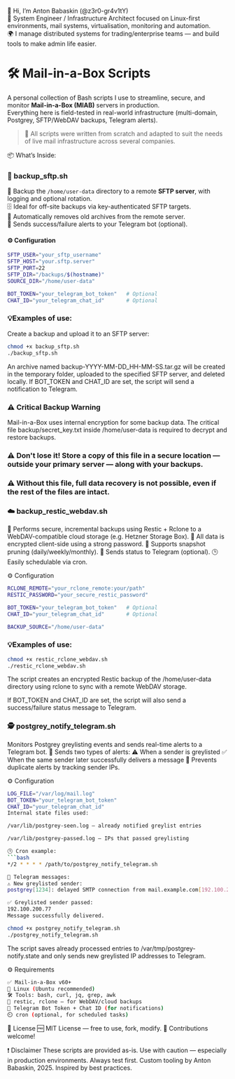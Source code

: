 👋 Hi, I’m Anton Babaskin (@z3r0-gr4v1tY)  
🧠 System Engineer / Infrastructure Architect focused on Linux-first environments, mail systems, virtualisation, monitoring and automation.  
🌍 I manage distributed systems for trading/enterprise teams — and build tools to make admin life easier.

# 🛠️ Mail-in-a-Box Scripts

A personal collection of Bash scripts I use to streamline, secure, and monitor **Mail-in-a-Box (MIAB)** servers in production.  
Everything here is field-tested in real-world infrastructure (multi-domain, Postgrey, SFTP/WebDAV backups, Telegram alerts).

> 🧰 All scripts were written from scratch and adapted to suit the needs of live mail infrastructure across several companies.

📦 What’s Inside:

### 📁 backup_sftp.sh  
🔄 Backup the `/home/user-data` directory to a remote **SFTP server**, with logging and optional rotation.  
🗄️ Ideal for off-site backups via key-authenticated SFTP targets.  
🧹 Automatically removes old archives from the remote server.  
📲 Sends success/failure alerts to your Telegram bot (optional).
#### ⚙️ Configuration
```bash
SFTP_USER="your_sftp_username"
SFTP_HOST="your.sftp.server"
SFTP_PORT=22
SFTP_DIR="/backups/$(hostname)"
SOURCE_DIR="/home/user-data"

BOT_TOKEN="your_telegram_bot_token"   # Optional
CHAT_ID="your_telegram_chat_id"       # Optional
```
### 💡Examples of use:
Create a backup and upload it to an SFTP server:
```bash
chmod +x backup_sftp.sh
./backup_sftp.sh
```
An archive named backup-YYYY-MM-DD_HH-MM-SS.tar.gz will be created in the temporary folder, uploaded to the specified SFTP server, and deleted locally. If BOT_TOKEN and CHAT_ID are set, the script will send a notification to Telegram.
### ⚠️ Critical Backup Warning
Mail-in-a-Box uses internal encryption for some backup data.
The critical file backup/secret_key.txt inside /home/user-data is required to decrypt and restore backups.
### ⚠️ Don't lose it! Store a copy of this file in a secure location — outside your primary server — along with your backups.
### ⚠️ Without this file, full data recovery is not possible, even if the rest of the files are intact.


### ☁️ backup_restic_webdav.sh
💾 Performs secure, incremental backups using Restic + Rclone to a WebDAV-compatible cloud storage (e.g. Hetzner Storage Box).
🔐 All data is encrypted client-side using a strong password.
🧹 Supports snapshot pruning (daily/weekly/monthly).
📲 Sends status to Telegram (optional).
🕒 Easily schedulable via cron.

⚙️ Configuration

 ```bash
RCLONE_REMOTE="your_rclone_remote:your/path"
RESTIC_PASSWORD="your_secure_restic_password"

BOT_TOKEN="your_telegram_bot_token"   # Optional
CHAT_ID="your_telegram_chat_id"       # Optional

BACKUP_SOURCE="/home/user-data"
 ```
### 💡Examples of use:
 ```bash
chmod +x restic_rclone_webdav.sh
./restic_rclone_webdav.sh
```
The script creates an encrypted Restic backup of the /home/user-data directory using rclone to sync with a remote WebDAV storage.

If BOT_TOKEN and CHAT_ID are set, the script will also send a success/failure status message to Telegram.

### 🕵️ postgrey_notify_telegram.sh
Monitors Postgrey greylisting events and sends real-time alerts to a Telegram bot.
🔔 Sends two types of alerts:
⚠️ When a sender is greylisted
✅ When the same sender later successfully delivers a message
🧠 Prevents duplicate alerts by tracking sender IPs.

⚙️ Configuration
 ```bash
LOG_FILE="/var/log/mail.log"
BOT_TOKEN="your_telegram_bot_token"
CHAT_ID="your_telegram_chat_id"
Internal state files used:

/var/lib/postgrey-seen.log — already notified greylist entries

/var/lib/postgrey-passed.log — IPs that passed greylisting
 
🕒 Cron example:
```bash
*/2 * * * * /path/to/postgrey_notify_telegram.sh
```
```bash
📲 Telegram messages:
⚠️ New greylisted sender:
postgrey[1234]: delayed SMTP connection from mail.example.com[192.100.200.77]
```
```bash
✅ Greylisted sender passed:
192.100.200.77
Message successfully delivered.
```

```bash
chmod +x postgrey_notify_telegram.sh
./postgrey_notify_telegram.sh
```
The script saves already processed entries to /var/tmp/postgrey-notify.state and only sends new greylisted IP addresses to Telegram.

⚙️ Requirements

```bash
✅ Mail-in-a-Box v60+
🐧 Linux (Ubuntu recommended)
🛠️ Tools: bash, curl, jq, grep, awk
🔐 restic, rclone — for WebDAV/cloud backups
🤖 Telegram Bot Token + Chat ID (for notifications)
⏲️ cron (optional, for scheduled tasks)
```
📄 License
🆓 MIT License — free to use, fork, modify.
🤝 Contributions welcome!

❗ Disclaimer
These scripts are provided as-is.
Use with caution — especially in production environments. Always test first.
Custom tooling by Anton Babaskin, 2025. Inspired by best practices.
